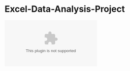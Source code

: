 # Excel-Data-Analysis-Project
![image](https://github.com/crumbsap/Excel-Data-Analysis-PRJT/blob/main/Vrinda%20Store%20Data%20Analysis.xlsx)

